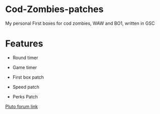 # Cod-Zombies-patches
My personal First boxes for cod zombies, WAW and BO1, written in GSC

# Features

- Round timer

- Game timer

- First box patch

- Speed patch 

- Perks Patch

[Pluto forum link](https://forum.plutonium.pw/user/alexinvr)
